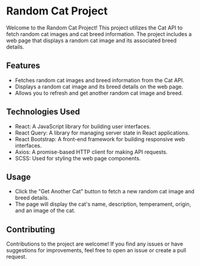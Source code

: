 # Random Cat Project

Welcome to the Random Cat Project! This project utilizes the Cat API to fetch random cat images and cat breed information. The project includes a web page that displays a random cat image and its associated breed details.

## Features

- Fetches random cat images and breed information from the Cat API.
- Displays a random cat image and its breed details on the web page.
- Allows you to refresh and get another random cat image and breed.

## Technologies Used

- React: A JavaScript library for building user interfaces.
- React Query: A library for managing server state in React applications.
- React Bootstrap: A front-end framework for building responsive web interfaces.
- Axios: A promise-based HTTP client for making API requests.
- SCSS: Used for styling the web page components.

## Usage

- Click the "Get Another Cat" button to fetch a new random cat image and breed details.
- The page will display the cat's name, description, temperament, origin, and an image of the cat.

## Contributing

Contributions to the project are welcome! If you find any issues or have suggestions for improvements, feel free to open an issue or create a pull request.
